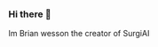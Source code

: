 ### Hi there 👋
Im Brian wesson the creator of SurgiAI
<!--
**surgiai/SurgiAI** is a ✨ _special_ ✨ repository because its `README.md` (this file) appears on your GitHub profile.

Here are some ideas to get you started:

- 🔭 I’m currently working on the documentation it just me so beware with me!!


